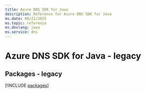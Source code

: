 ```yaml
---
title: Azure DNS SDK for Java
description: Reference for Azure DNS SDK for Java
ms.date: 08/21/2025
ms.topic: reference
ms.devlang: java
ms.service: dns
---
```

# Azure DNS SDK for Java - legacy
## Packages - legacy
[!INCLUDE [packages](dns-index.md)]